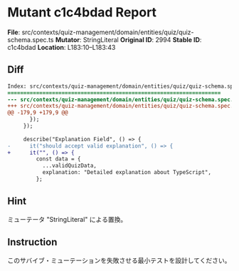 # Mutant c1c4bdad Report

**File**: src/contexts/quiz-management/domain/entities/quiz/quiz-schema.spec.ts
**Mutator**: StringLiteral
**Original ID**: 2994
**Stable ID**: c1c4bdad
**Location**: L183:10–L183:43

## Diff

```diff
Index: src/contexts/quiz-management/domain/entities/quiz/quiz-schema.spec.ts
===================================================================
--- src/contexts/quiz-management/domain/entities/quiz/quiz-schema.spec.ts	original
+++ src/contexts/quiz-management/domain/entities/quiz/quiz-schema.spec.ts	mutated #2994
@@ -179,9 +179,9 @@
       });
     });
 
     describe("Explanation Field", () => {
-      it("should accept valid explanation", () => {
+      it("", () => {
         const data = {
           ...validQuizData,
           explanation: "Detailed explanation about TypeScript",
         };
```

## Hint

ミューテータ "StringLiteral" による置換。

## Instruction

このサバイブ・ミューテーションを失敗させる最小テストを設計してください。
